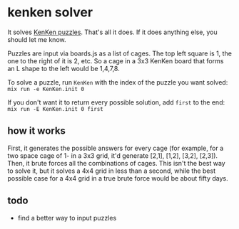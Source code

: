 # kenken solver

It solves [KenKen puzzles](https://en.wikipedia.org/wiki/KenKen). That's all it does. If it does anything else, you should let me know.

Puzzles are input via boards.js as a list of cages. The top left square is 1, the one to the right of it is 2, etc. So a cage in a 3x3 KenKen board that forms an L shape to the left would be 1,4,7,8. 

To solve a puzzle, run `KenKen` with the index of the puzzle you want solved:
`mix run -e KenKen.init 0`

If you don't want it to return every possible solution, add `first` to the end:
`mix run -E KenKen.init 0 first`

## how it works

First, it generates the possible answers for every cage (for example, for a two space cage of 1- in a 3x3 grid, it'd generate [2,1], [1,2], [3,2], [2,3]). Then, it brute forces all the combinations of cages. This isn't the best way to solve it, but it solves a 4x4 grid in less than a second, while the best possible case for a 4x4 grid in a true brute force would be about fifty days.

## todo

* find a better way to input puzzles
